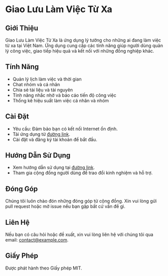 # Giao Lưu Làm Việc Từ Xa

## Giới Thiệu
Giao Lưu Làm Việc Từ Xa là ứng dụng lý tưởng cho những ai đang làm việc từ xa tại Việt Nam. Ứng dụng cung cấp các tính năng giúp người dùng quản lý công việc, giao tiếp hiệu quả và kết nối với những đồng nghiệp khác.

## Tính Năng
- Quản lý lịch làm việc và thời gian
- Chat nhóm và cá nhân
- Chia sẻ tài liệu và tài nguyên
- Tính năng nhắc nhở và báo cáo tiến độ công việc
- Thống kê hiệu suất làm việc cá nhân và nhóm

## Cài Đặt
- Yêu cầu: Đảm bảo bạn có kết nối Internet ổn định.
- Tải ứng dụng từ [đường link](#).
- Cài đặt và đăng ký tài khoản để bắt đầu.

## Hướng Dẫn Sử Dụng
- Xem hướng dẫn sử dụng tại [đường link](#).
- Tham gia cộng đồng người dùng để trao đổi kinh nghiệm và hỗ trợ.

## Đóng Góp
Chúng tôi luôn chào đón những đóng góp từ cộng đồng. Xin vui lòng gửi pull request hoặc mở issue nếu bạn gặp bất cứ vấn đề gì.

## Liên Hệ
Nếu bạn có câu hỏi hoặc đề xuất, xin vui lòng liên hệ với chúng tôi qua email: contact@example.com.

## Giấy Phép
Được phát hành theo Giấy phép MIT.